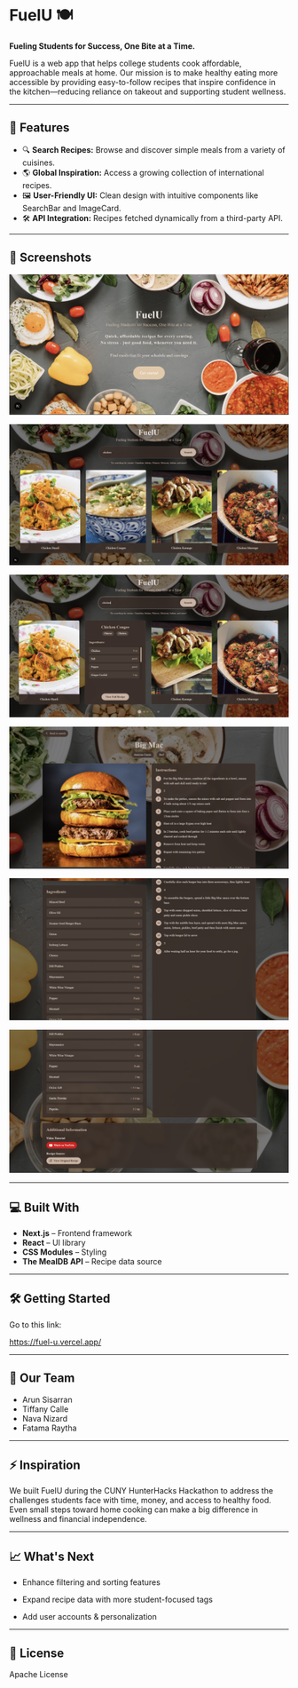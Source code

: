 # FuelU 🍽️

**Fueling Students for Success, One Bite at a Time.**

FuelU is a web app that helps college students cook affordable, approachable meals at home. Our mission is to make healthy eating more accessible by providing easy-to-follow recipes that inspire confidence in the kitchen—reducing reliance on takeout and supporting student wellness.

---

## 🚀 Features

- 🔍 **Search Recipes:** Browse and discover simple meals from a variety of cuisines.
- 🌎 **Global Inspiration:** Access a growing collection of international recipes.
- 🖼️ **User-Friendly UI:** Clean design with intuitive components like SearchBar and ImageCard.
- 🛠️ **API Integration:** Recipes fetched dynamically from a third-party API.

---

## 🎨 Screenshots

![Welcome Page](./screenshots/WelcomePage.png)

![Main Page 1](./screenshots/mainpage1.png)

![Main Page 2](./screenshots/mainpage2.png)

![Recipe Page 1](./screenshots/Recipe1.png)

![Recipe Page 2](./screenshots/recipe2.png)

![Recipe Page 3](./screenshots/recipe3.png)


---

## 💻 Built With

- **Next.js** – Frontend framework
- **React** – UI library
- **CSS Modules** – Styling
- **The MealDB API** – Recipe data source

---

## 🛠️ Getting Started

Go to this link:

https://fuel-u.vercel.app/

---

## 🙌 Our Team
- Arun Sisarran 
- Tiffany Calle
- Nava Nizard
- Fatama Raytha

---

## ⚡ Inspiration
We built FuelU during the CUNY HunterHacks Hackathon to address the challenges students face with time, money, and access to healthy food. Even small steps toward home cooking can make a big difference in wellness and financial independence.

---

## 📈 What's Next
- Enhance filtering and sorting features

- Expand recipe data with more student-focused tags

- Add user accounts & personalization
---
## 📄 License
Apache License